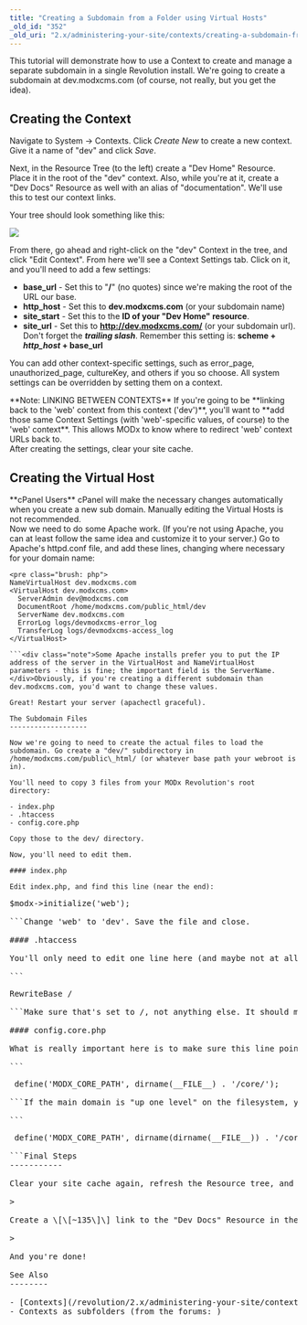 ```yaml
---
title: "Creating a Subdomain from a Folder using Virtual Hosts"
_old_id: "352"
_old_uri: "2.x/administering-your-site/contexts/creating-a-subdomain-from-a-folder-using-virtual-hosts"
---
```


This tutorial will demonstrate how to use a Context to create and manage a separate subdomain in a single Revolution install. We're going to create a subdomain at dev.modxcms.com (of course, not really, but you get the idea).

Creating the Context
--------------------

Navigate to System -> Contexts. Click _Create New_ to create a new context. Give it a name of "dev" and click _Save_.

Next, in the Resource Tree (to the left) create a "Dev Home" Resource. Place it in the root of the "dev" context. Also, while you're at it, create a "Dev Docs" Resource as well with an alias of "documentation". We'll use this to test our context links.

Your tree should look something like this:

![](/download/attachments/18678054/subctx1.png?version=1&modificationDate=1269522960000)

From there, go ahead and right-click on the "dev" Context in the tree, and click "Edit Context". From here we'll see a Context Settings tab. Click on it, and you'll need to add a few settings:

- **base\_url** - Set this to "**/**" (no quotes) since we're making the root of the URL our base.
- **http\_host** - Set this to **dev.modxcms.com** (or your subdomain name)
- **site\_start** - Set this to the **ID of your "Dev Home" resource**.
- **site\_url** - Set this to **<http://dev.modxcms.com/>** (or your subdomain url). Don't forget the **_trailing slash_**. Remember this setting is: **scheme + _http\_host_ + base\_url**

You can add other context-specific settings, such as error\_page, unauthorized\_page, cultureKey, and others if you so choose. All system settings can be overridden by setting them on a context.

<div class="note">**Note: LINKING BETWEEN CONTEXTS**  
If you're going to be **linking back to the 'web' context from this context ('dev')**, you'll want to **add those same Context Settings (with 'web'-specific values, of course) to the 'web' context**. This allows MODx to know where to redirect 'web' context URLs back to.</div>After creating the settings, clear your site cache.

Creating the Virtual Host
-------------------------

<div class="note">**cPanel Users**  
cPanel will make the necessary changes automatically when you create a new sub domain. Manually editing the Virtual Hosts is not recommended.</div>Now we need to do some Apache work. (If you're not using Apache, you can at least follow the same idea and customize it to your server.) Go to Apache's httpd.conf file, and add these lines, changing where necessary for your domain name:

```
<pre class="brush: php">
NameVirtualHost dev.modxcms.com
<VirtualHost dev.modxcms.com>
  ServerAdmin dev@modxcms.com
  DocumentRoot /home/modxcms.com/public_html/dev
  ServerName dev.modxcms.com
  ErrorLog logs/devmodxcms-error_log
  TransferLog logs/devmodxcms-access_log
</VirtualHost>

```<div class="note">Some Apache installs prefer you to put the IP address of the server in the VirtualHost and NameVirtualHost parameters - this is fine; the important field is the ServerName.</div>Obviously, if you're creating a different subdomain than dev.modxcms.com, you'd want to change these values.

Great! Restart your server (apachectl graceful).

The Subdomain Files
-------------------

Now we're going to need to create the actual files to load the subdomain. Go create a "dev/" subdirectory in /home/modxcms.com/public\_html/ (or whatever base path your webroot is in).

You'll need to copy 3 files from your MODx Revolution's root directory:

- index.php
- .htaccess
- config.core.php

Copy those to the dev/ directory.

Now, you'll need to edit them.

#### index.php

Edit index.php, and find this line (near the end):

```
<pre class="brush: php">
$modx->initialize('web');

```Change 'web' to 'dev'. Save the file and close.

#### .htaccess

You'll only need to edit one line here (and maybe not at all). Find this line (near the top):

```
<pre class="brush: php">
RewriteBase /

```Make sure that's set to /, not anything else. It should match the **base\_url** context setting you set up earlier.

#### config.core.php

What is really important here is to make sure this line points to your MODX core folder:

```
<pre class="brush: php">
 define('MODX_CORE_PATH', dirname(__FILE__) . '/core/');

```If the main domain is "up one level" on the filesystem, you should be able to use the following:

```
<pre class="brush: php">
 define('MODX_CORE_PATH', dirname(dirname(__FILE__)) . '/core/');

```Final Steps
-----------

Clear your site cache again, refresh the Resource tree, and click 'Preview' on your "Dev Home" document. You should now be showing the page at the following URL:

> <http://dev.modxcms.com/>

Create a \[\[~135\]\] link to the "Dev Docs" Resource in the "Dev Home" Resource. Reload your page. Note the link properly builds to:

> <http://dev.modxcms.com/documentation.html>

And you're done!

See Also
--------

- [Contexts](/revolution/2.x/administering-your-site/contexts "Contexts")
- Contexts as subfolders (from the forums: <http://modxcms.com/forums/index.php/topic,51346.0.html>)